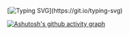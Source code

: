 [![Typing SVG](https://readme-typing-svg.demolab.com?font=Fira+Code&pause=1000&center=%E5%81%87&vCenter=%E5%81%87&repeat=%E7%9C%9F&width=435&lines=%E4%BD%A0%E5%A5%BD%EF%BC%8C%E6%88%91%E6%98%AF+XCMABU%E3%80%82%E5%BE%88%E9%AB%98%E5%85%B4%E8%A7%81%E5%88%B0%E4%BD%A0%E3%80%82;Hi%2C+I'm+XCMABU.+Nice+to+meet+you.)](https://git.io/typing-svg)


[![Ashutosh's github activity graph](https://github-readme-activity-graph.vercel.app/graph?username=XCMABU)](https://github.com/ashutosh00710/github-readme-activity-graph)
